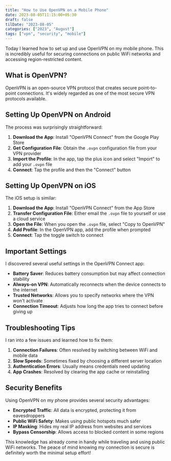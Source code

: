 ```yaml
---
title: "How to Use OpenVPN on a Mobile Phone"
date: 2023-08-05T11:15:00+05:30
draft: false
tilDate: "2023-08-05"
categories: ["2023", "August"]
tags: ["vpn", "security", "mobile"]
---
```


Today I learned how to set up and use OpenVPN on my mobile phone. This is incredibly useful for securing connections on public WiFi networks and accessing region-restricted content.

## What is OpenVPN?

OpenVPN is an open-source VPN protocol that creates secure point-to-point connections. It's widely regarded as one of the most secure VPN protocols available.

## Setting Up OpenVPN on Android

The process was surprisingly straightforward:

1. **Download the App**: Install "OpenVPN Connect" from the Google Play Store
2. **Get Configuration File**: Obtain the `.ovpn` configuration file from your VPN provider
3. **Import the Profile**: In the app, tap the plus icon and select "Import" to add your `.ovpn` file
4. **Connect**: Tap the profile and then the "Connect" button

## Setting Up OpenVPN on iOS

The iOS setup is similar:

1. **Download the App**: Install "OpenVPN Connect" from the App Store
2. **Transfer Configuration File**: Either email the `.ovpn` file to yourself or use a cloud service
3. **Open the File**: When you open the `.ovpn` file, select "Copy to OpenVPN"
4. **Add Profile**: In the OpenVPN app, add the profile when prompted
5. **Connect**: Tap the toggle switch to connect

## Important Settings

I discovered several useful settings in the OpenVPN Connect app:

- **Battery Saver**: Reduces battery consumption but may affect connection stability
- **Always-on VPN**: Automatically reconnects when the device connects to the internet
- **Trusted Networks**: Allows you to specify networks where the VPN won't activate
- **Connection Timeout**: Adjusts how long the app tries to connect before giving up

## Troubleshooting Tips

I ran into a few issues and learned how to fix them:

1. **Connection Failures**: Often resolved by switching between WiFi and mobile data
2. **Slow Speeds**: Sometimes fixed by choosing a different server location
3. **Authentication Errors**: Usually means credentials need updating
4. **App Crashes**: Resolved by clearing the app cache or reinstalling

## Security Benefits

Using OpenVPN on my phone provides several security advantages:

- **Encrypted Traffic**: All data is encrypted, protecting it from eavesdroppers
- **Public WiFi Safety**: Makes using public hotspots much safer
- **IP Masking**: Hides my real IP address from websites and services
- **Bypass Censorship**: Allows access to blocked content in some regions

This knowledge has already come in handy while traveling and using public WiFi networks. The peace of mind knowing my connection is secure is definitely worth the minimal setup effort!
